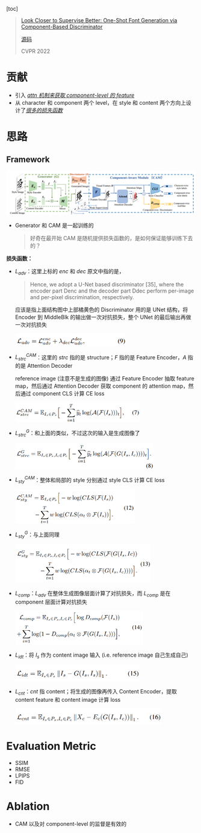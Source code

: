 [toc]

> [Look Closer to Supervise Better: One-Shot Font Generation via Component-Based Discriminator](https://arxiv.org/abs/2205.00146)
>
> [源码](https://github.com/kyxscut/CG-GAN)
>
> CVPR 2022

# 贡献

- 引入 <u>*attn 机制来获取 component-level 的 feature*</u>
- 从 character 和 component 两个 level，在 style 和 content 两个方向上设计了<u>*很多的损失函数*</u>





# 思路

## Framework

![image-20250228151019354](assets/image-20250228151019354.png)

- Generator 和 CAM 是一起训练的

  > 好奇在最开始 CAM 是随机提供损失函数的，是如何保证能够训练下去的？

**损失函数：**

- $L_{adv}$：这里上标的 $enc$ 和 $dec$ 原文中指的是，

  >Hence, we adopt a U-Net based discriminator [35], where the encoder part Denc and the decoder part Ddec perform per-image and per-pixel discrimination, respectively.

  应该是指上面结构图中上部橘黄色的 Discriminator 用的是 UNet 结构，将 Encoder 到 MiddleBlk 的输出做一次对抗损失，整个 UNet 的最后输出再做一次对抗损失

  <img src="assets/image-20250228151907276.png" alt="image-20250228151907276" style="zoom:60%;" />

- $L_{strc}^{CAM}$：这里的 $strc$ 指的是 structure；$F$ 指的是 Feature Encoder，$A$ 指的是 Attention Decoder

  reference image (注意不是生成的图像) 通过 Feature Encoder 抽取 feature map，然后通过 Attention Decoder 获取 component 的 attention map，然后通过 component CLS 计算 CE loss

  <img src="assets/image-20250228152008332.png" alt="image-20250228152008332" style="zoom:55%;" />

- $L_{strc}^G$：和上面的类似，不过这次的输入是生成图像了

  <img src="assets/image-20250228152058225.png" alt="image-20250228152058225" style="zoom:55%;" />

- $L_{sty}^{CAM}$：整体和局部的 style 分别通过 style CLS 计算 CE loss

  <img src="assets/image-20250228152440139.png" alt="image-20250228152440139" style="zoom:55%;" />

- $L_{sty}^G$：与上面同理

  <img src="assets/image-20250228152509456.png" alt="image-20250228152509456" style="zoom:55%;" />

- $L_{comp}$：$L_{adv}$ 在整体生成图像层面计算了对抗损失，而 $L_{comp}$ 是在 component 层面计算对抗损失

  <img src="assets/image-20250228152543932.png" alt="image-20250228152543932" style="zoom:55%;" />

- $L_{idt}$：将 $I_s$ 作为 content image 输入 (i.e. reference image 自己生成自己)

  <img src="assets/image-20250228152625287.png" alt="image-20250228152625287" style="zoom:50%;" />

- $L_{cnt}$：$cnt$ 指 content；将生成的图像再传入 Content Encoder，提取 content feature 和  content image 计算 loss

  <img src="assets/image-20250228152726595.png" alt="image-20250228152726595" style="zoom:50%;" />





# Evaluation Metric

- SSIM
- RMSE
- LPIPS
- FID





# Ablation

- CAM 以及对 component-level 的监督是有效的